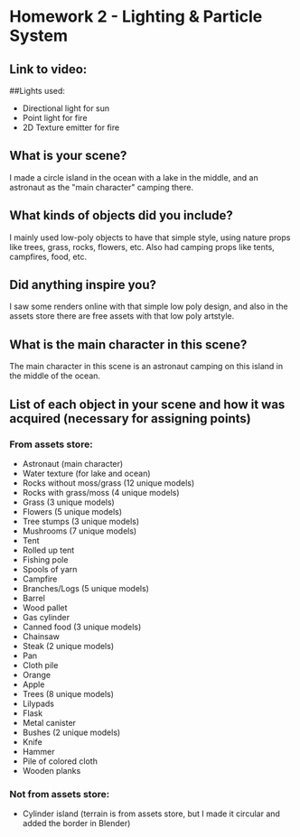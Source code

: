 # Homework 2 - Lighting & Particle System
## Link to video: <INSERT LINK HERE>
##Lights used:
 - Directional light for sun
 - Point light for fire
 - 2D Texture emitter for fire
## What is your scene?
I made a circle island in the ocean with a lake in the middle, and an astronaut as the "main character" camping there.
## What kinds of objects did you include?
I mainly used low-poly objects to have that simple style, using nature props like trees, grass, rocks, flowers, etc. Also had camping props like tents, campfires, food, etc.
## Did anything inspire you?
I saw some renders online with that simple low poly design, and also in the assets store there are free assets with that low poly artstyle.
## What is the main character in this scene?
The main character in this scene is an astronaut camping on this island in the middle of the ocean.
## List of each object in your scene and how it was acquired (necessary for assigning points)
### From assets store:
 - Astronaut (main character)
 - Water texture (for lake and ocean)
 - Rocks without moss/grass (12 unique models)
 - Rocks with grass/moss (4 unique models)
 - Grass (3 unique models)
 - Flowers (5 unique models)
 - Tree stumps (3 unique models)
 - Mushrooms (7 unique models)
 - Tent
 - Rolled up tent
 - Fishing pole
 - Spools of yarn
 - Campfire
 - Branches/Logs (5 unique models)
 - Barrel
 - Wood pallet
 - Gas cylinder
 - Canned food (3 unique models)
 - Chainsaw
 - Steak (2 unique models)
 - Pan
 - Cloth pile
 - Orange
 - Apple
 - Trees (8 unique models)
 - Lilypads
 - Flask
 - Metal canister
 - Bushes (2 unique models)
 - Knife
 - Hammer
 - Pile of colored cloth
 - Wooden planks
### Not from assets store:
 - Cylinder island (terrain is from assets store, but I made it circular and added the border in Blender)
